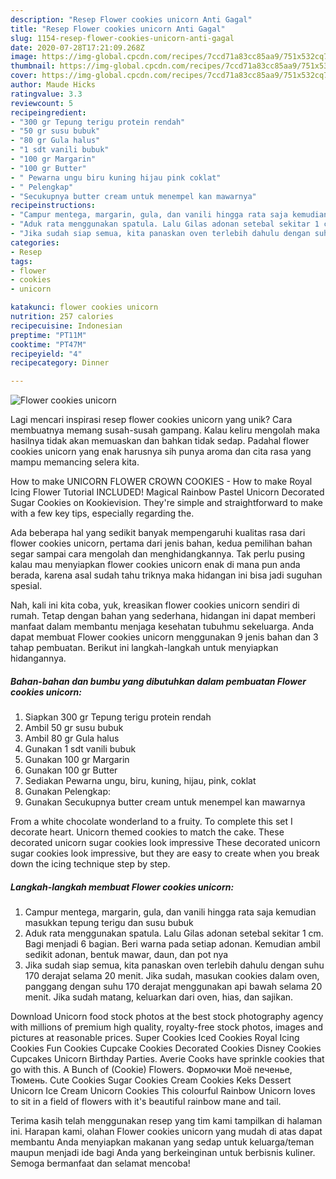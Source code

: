 ```yaml
---
description: "Resep Flower cookies unicorn Anti Gagal"
title: "Resep Flower cookies unicorn Anti Gagal"
slug: 1154-resep-flower-cookies-unicorn-anti-gagal
date: 2020-07-28T17:21:09.268Z
image: https://img-global.cpcdn.com/recipes/7ccd71a83cc85aa9/751x532cq70/flower-cookies-unicorn-foto-resep-utama.jpg
thumbnail: https://img-global.cpcdn.com/recipes/7ccd71a83cc85aa9/751x532cq70/flower-cookies-unicorn-foto-resep-utama.jpg
cover: https://img-global.cpcdn.com/recipes/7ccd71a83cc85aa9/751x532cq70/flower-cookies-unicorn-foto-resep-utama.jpg
author: Maude Hicks
ratingvalue: 3.3
reviewcount: 5
recipeingredient:
- "300 gr Tepung terigu protein rendah"
- "50 gr susu bubuk"
- "80 gr Gula halus"
- "1 sdt vanili bubuk"
- "100 gr Margarin"
- "100 gr Butter"
- " Pewarna ungu biru kuning hijau pink coklat"
- " Pelengkap"
- "Secukupnya butter cream untuk menempel kan mawarnya"
recipeinstructions:
- "Campur mentega, margarin, gula, dan vanili hingga rata saja kemudian masukkan tepung terigu dan susu bubuk"
- "Aduk rata menggunakan spatula. Lalu Gilas adonan setebal sekitar 1 cm. Bagi menjadi 6 bagian. Beri warna pada setiap adonan. Kemudian ambil sedikit adonan, bentuk mawar, daun, dan pot nya"
- "Jika sudah siap semua, kita panaskan oven terlebih dahulu dengan suhu 170 derajat selama 20 menit. Jika sudah, masukan cookies dalam oven, panggang dengan suhu 170 derajat menggunakan api bawah selama 20 menit. Jika sudah matang, keluarkan dari oven, hias, dan sajikan."
categories:
- Resep
tags:
- flower
- cookies
- unicorn

katakunci: flower cookies unicorn 
nutrition: 257 calories
recipecuisine: Indonesian
preptime: "PT11M"
cooktime: "PT47M"
recipeyield: "4"
recipecategory: Dinner

---
```



![Flower cookies unicorn](https://img-global.cpcdn.com/recipes/7ccd71a83cc85aa9/751x532cq70/flower-cookies-unicorn-foto-resep-utama.jpg)

Lagi mencari inspirasi resep flower cookies unicorn yang unik? Cara membuatnya memang susah-susah gampang. Kalau keliru mengolah maka hasilnya tidak akan memuaskan dan bahkan tidak sedap. Padahal flower cookies unicorn yang enak harusnya sih punya aroma dan cita rasa yang mampu memancing selera kita.

How to make UNICORN FLOWER CROWN COOKIES - How to make Royal Icing Flower Tutorial INCLUDED! Magical Rainbow Pastel Unicorn Decorated Sugar Cookies on Kookievision. They&#39;re simple and straightforward to make with a few key tips, especially regarding the.

Ada beberapa hal yang sedikit banyak mempengaruhi kualitas rasa dari flower cookies unicorn, pertama dari jenis bahan, kedua pemilihan bahan segar sampai cara mengolah dan menghidangkannya. Tak perlu pusing kalau mau menyiapkan flower cookies unicorn enak di mana pun anda berada, karena asal sudah tahu triknya maka hidangan ini bisa jadi suguhan spesial.


Nah, kali ini kita coba, yuk, kreasikan flower cookies unicorn sendiri di rumah. Tetap dengan bahan yang sederhana, hidangan ini dapat memberi manfaat dalam membantu menjaga kesehatan tubuhmu sekeluarga. Anda dapat membuat Flower cookies unicorn menggunakan 9 jenis bahan dan 3 tahap pembuatan. Berikut ini langkah-langkah untuk menyiapkan hidangannya.

<!--inarticleads1-->

##### Bahan-bahan dan bumbu yang dibutuhkan dalam pembuatan Flower cookies unicorn:

1. Siapkan 300 gr Tepung terigu protein rendah
1. Ambil 50 gr susu bubuk
1. Ambil 80 gr Gula halus
1. Gunakan 1 sdt vanili bubuk
1. Gunakan 100 gr Margarin
1. Gunakan 100 gr Butter
1. Sediakan  Pewarna ungu, biru, kuning, hijau, pink, coklat
1. Gunakan  Pelengkap:
1. Gunakan Secukupnya butter cream untuk menempel kan mawarnya


From a white chocolate wonderland to a fruity. To complete this set I decorate heart. Unicorn themed cookies to match the cake. These decorated unicorn sugar cookies look impressive These decorated unicorn sugar cookies look impressive, but they are easy to create when you break down the icing technique step by step. 

<!--inarticleads2-->

##### Langkah-langkah membuat Flower cookies unicorn:

1. Campur mentega, margarin, gula, dan vanili hingga rata saja kemudian masukkan tepung terigu dan susu bubuk
1. Aduk rata menggunakan spatula. Lalu Gilas adonan setebal sekitar 1 cm. Bagi menjadi 6 bagian. Beri warna pada setiap adonan. Kemudian ambil sedikit adonan, bentuk mawar, daun, dan pot nya
1. Jika sudah siap semua, kita panaskan oven terlebih dahulu dengan suhu 170 derajat selama 20 menit. Jika sudah, masukan cookies dalam oven, panggang dengan suhu 170 derajat menggunakan api bawah selama 20 menit. Jika sudah matang, keluarkan dari oven, hias, dan sajikan.


Download Unicorn food stock photos at the best stock photography agency with millions of premium high quality, royalty-free stock photos, images and pictures at reasonable prices. Super Cookies Iced Cookies Royal Icing Cookies Fun Cookies Cupcake Cookies Decorated Cookies Disney Cookies Cupcakes Unicorn Birthday Parties. Averie Cooks have sprinkle cookies that go with this. A Bunch of (Cookie) Flowers. Формочки Моё печенье, Тюмень. Cute Cookies Sugar Cookies Cream Cookies Keks Dessert Unicorn Ice Cream Unicorn Cookies This colourful Rainbow Unicorn loves to sit in a field of flowers with it&#39;s beautiful rainbow mane and tail. 

Terima kasih telah menggunakan resep yang tim kami tampilkan di halaman ini. Harapan kami, olahan Flower cookies unicorn yang mudah di atas dapat membantu Anda menyiapkan makanan yang sedap untuk keluarga/teman maupun menjadi ide bagi Anda yang berkeinginan untuk berbisnis kuliner. Semoga bermanfaat dan selamat mencoba!
